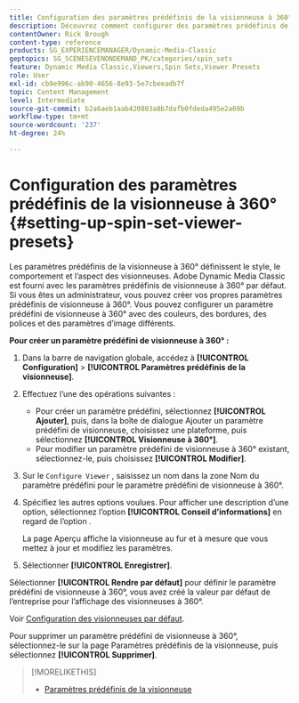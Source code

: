 ```yaml
---
title: Configuration des paramètres prédéfinis de la visionneuse à 360°
description: Découvrez comment configurer des paramètres prédéfinis de visionneuse à 360° dans Adobe Dynamic Media Classic.
contentOwner: Rick Brough
content-type: reference
products: SG_EXPERIENCEMANAGER/Dynamic-Media-Classic
geptopics: SG_SCENESEVENONDEMAND_PK/categories/spin_sets
feature: Dynamic Media Classic,Viewers,Spin Sets,Viewer Presets
role: User
exl-id: cb9e996c-ab90-4656-8e93-5e7cbeeadb7f
topic: Content Management
level: Intermediate
source-git-commit: b2a6aeb1aab420803a8b7dafb0fdeda495e2a69b
workflow-type: tm+mt
source-wordcount: '237'
ht-degree: 24%

---
```


# Configuration des paramètres prédéfinis de la visionneuse à 360°{#setting-up-spin-set-viewer-presets}

Les paramètres prédéfinis de la visionneuse à 360° définissent le style, le comportement et l’aspect des visionneuses. Adobe Dynamic Media Classic est fourni avec les paramètres prédéfinis de visionneuse à 360° par défaut. Si vous êtes un administrateur, vous pouvez créer vos propres paramètres prédéfinis de visionneuse à 360°. Vous pouvez configurer un paramètre prédéfini de visionneuse à 360° avec des couleurs, des bordures, des polices et des paramètres d’image différents.

**Pour créer un paramètre prédéfini de visionneuse à 360° :**

1. Dans la barre de navigation globale, accédez à **[!UICONTROL Configuration]** > **[!UICONTROL Paramètres prédéfinis de la visionneuse]**.
1. Effectuez l’une des opérations suivantes :

   * Pour créer un paramètre prédéfini, sélectionnez **[!UICONTROL Ajouter]**, puis, dans la boîte de dialogue Ajouter un paramètre prédéfini de visionneuse, choisissez une plateforme, puis sélectionnez **[!UICONTROL Visionneuse à 360°]**.
   * Pour modifier un paramètre prédéfini de visionneuse à 360° existant, sélectionnez-le, puis choisissez **[!UICONTROL Modifier]**.

1. Sur le `Configure Viewer` , saisissez un nom dans la zone Nom du paramètre prédéfini pour le paramètre prédéfini de visionneuse à 360°.
1. Spécifiez les autres options voulues. Pour afficher une description d’une option, sélectionnez l’option **[!UICONTROL Conseil d’informations]** en regard de l’option .

   La page Aperçu affiche la visionneuse au fur et à mesure que vous mettez à jour et modifiez les paramètres.

1. Sélectionner **[!UICONTROL Enregistrer]**.

Sélectionner **[!UICONTROL Rendre par défaut]** pour définir le paramètre prédéfini de visionneuse à 360°, vous avez créé la valeur par défaut de l’entreprise pour l’affichage des visionneuses à 360°.

Voir [Configuration des visionneuses par défaut](application-setup.md#configuring_default_viewers).

Pour supprimer un paramètre prédéfini de visionneuse à 360°, sélectionnez-le sur la page Paramètres prédéfinis de la visionneuse, puis sélectionnez **[!UICONTROL Supprimer]**.

>[!MORELIKETHIS]
>
>* [Paramètres prédéfinis de la visionneuse](application-setup.md#viewer_presets)
